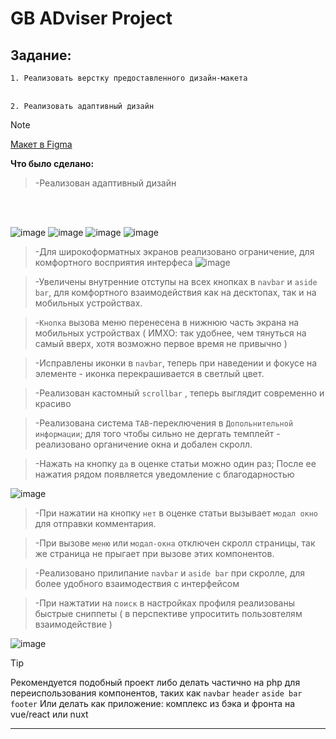 # GB ADviser Project


## Задание:
`1. Реализовать верстку предоставленного дизайн-макета`
<br> </br>

`2. Реализовать адаптивный дизайн `

>[!NOTE]
>[Макет в Figma](https://www.figma.com/file/bNTF4VVYd23Fo84jjh5AeB/GB-Adviser?type=design&node-id=0-1&mode=design&t=W17AqDvx3HqtZWNz-0)

 __Что было сделано:__
 > -Реализован адаптивный дизайн

<br> </br> 

![image](https://github.com/ViperOMG/gb_adviser_project/assets/81018280/44cdfb76-8d7b-4483-ae1b-ac8f44d70605)
![image](https://github.com/ViperOMG/gb_adviser_project/assets/81018280/2f25bce7-9d65-4c38-9adf-c5f7be77d706)
![image](https://github.com/ViperOMG/gb_adviser_project/assets/81018280/97ab1a75-3593-435c-9cc3-dc64c22d8b05)
![image](https://github.com/ViperOMG/gb_adviser_project/assets/81018280/a7e487c7-3f8d-45d4-a915-002c71b8eb94)

 > -Для широкоформатных экранов реализовано ограничение, для комфортного восприятия интерфеса
![image](https://github.com/ViperOMG/gb_adviser_project/assets/81018280/a07671ef-6c7c-4de3-97fe-26925222871b)


 > -Увеличены внутренние отступы на всех кнопках в `navbar` и `aside bar`, для комфортного взаимодействия как на десктопах, так и на мобильных устройствах. 

 > -`Кнопка` вызова меню перенесена в нижнюю часть экрана на мобильных устройствах ( ИМХО: так удобнее, чем тянуться на самый вверх, хотя возможно первое время не привычно )

 > -Исправлены иконки в `navbar`, теперь при наведении и фокусе на элементе - иконка перекрашивается в светлый цвет. 

 > -Реализован кастомный `scrollbar` , теперь выглядит современно и красиво 

 > -Реализована система `TAB`-переключения в `Допольнительной информации`; для того чтобы сильно не дергать темплейт - реализовано органичение окна и добален скролл.

 > -Нажать на кнопку `да` в оценке статьи можно один раз; После ее нажатия рядом появляется уведомление с благодарностью

![image](https://github.com/ViperOMG/gb_adviser_project/assets/81018280/93c37d76-7391-4a41-802e-5d8074ee83ec)


 > -При нажатии на кнопку `нет` в оценке статьи вызывает `модал окно` для отправки комментария.

 > -При вызове `меню` или `модал-окна` отключен скролл страницы, так же страница не прыгает при вызове этих компонентов.

 > -Реализовано прилипание `navbar` и `aside bar` при скролле, для более удобного взаимодествия с интерфейсом

 > -При нажтатии на `поиск` в настройках профиля реализованы быстрые сниппеты ( в перспективе упроситить пользовтелям взаимодействие )

![image](https://github.com/ViperOMG/gb_adviser_project/assets/81018280/38913371-e24f-41c9-a876-59c9b45b9478)


 >[!TIP]
 >Рекомендуется подобный проект либо делать частично на php для переиспользования компонентов, таких как `navbar` `header` `aside bar` `footer` 
 >Или делать как приложение: комплекс из бэка и фронта на vue/react или nuxt 
___
